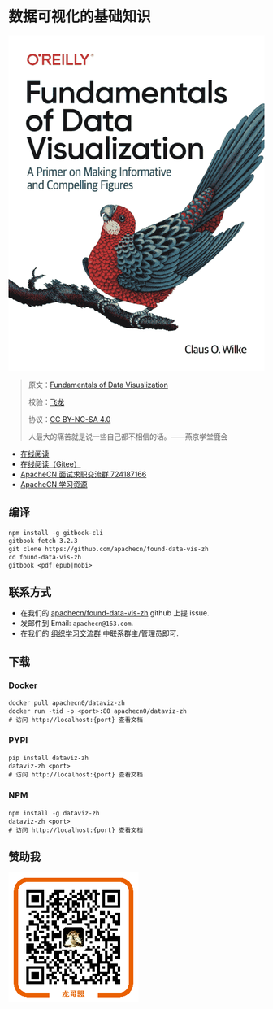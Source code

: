 # 数据可视化的基础知识

![](cover.jpg)

> 原文：[Fundamentals of Data Visualization](https://serialmentor.com/dataviz/)
> 
> 校验：[飞龙](https://github.com/wizardforcel)
> 
> 协议：[CC BY-NC-SA 4.0](http://creativecommons.org/licenses/by-nc-sa/4.0/)
> 
> 人最大的痛苦就是说一些自己都不相信的话。——燕京学堂鹿会

* [在线阅读](https://dataviz.apachecn.org)
* [在线阅读（Gitee）](https://apachecn.gitee.io/dataviz-zh/)
* [ApacheCN 面试求职交流群 724187166](https://jq.qq.com/?_wv=1027&k=54ujcL3)
* [ApacheCN 学习资源](http://www.apachecn.org/)

## 编译

```
npm install -g gitbook-cli
gitbook fetch 3.2.3
git clone https://github.com/apachecn/found-data-vis-zh
cd found-data-vis-zh
gitbook <pdf|epub|mobi>
```

## 联系方式

*   在我们的 [apachecn/found-data-vis-zh](https://github.com/apachecn/found-data-vis-zh) github 上提 issue.
*   发邮件到 Email: `apachecn@163.com`.
*   在我们的 [组织学习交流群](http://www.apachecn.org/organization/348.html) 中联系群主/管理员即可.

## 下载

### Docker

```
docker pull apachecn0/dataviz-zh
docker run -tid -p <port>:80 apachecn0/dataviz-zh
# 访问 http://localhost:{port} 查看文档
```

### PYPI

```
pip install dataviz-zh
dataviz-zh <port>
# 访问 http://localhost:{port} 查看文档
```

### NPM

```
npm install -g dataviz-zh
dataviz-zh <port>
# 访问 http://localhost:{port} 查看文档
```

## 赞助我

![](docs/img/qr_alipay.png)
